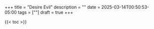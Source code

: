 +++
title = "Desire Evil"
description = ""
date = 2025-03-14T00:50:53-05:00
tags = [""]
draft = true
+++

{{< toc >}}
